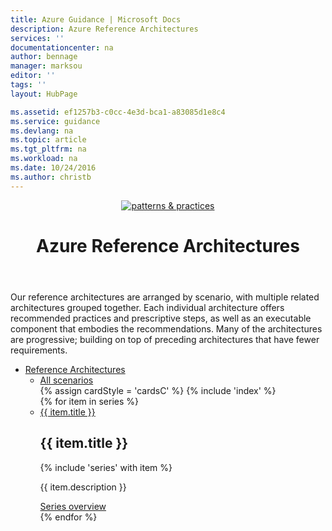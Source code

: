 ```yaml
---
title: Azure Guidance | Microsoft Docs
description: Azure Reference Architectures
services: ''
documentationcenter: na
author: bennage
manager: marksou
editor: ''
tags: ''
layout: HubPage

ms.assetid: ef1257b3-c0cc-4e3d-bca1-a83085d1e8c4
ms.service: guidance
ms.devlang: na
ms.topic: article
ms.tgt_pltfrm: na
ms.workload: na
ms.date: 10/24/2016
ms.author: christb
---
```

<link href="./pnp.css" type="text/css" rel="stylesheet" />
<div id="main" class="v2 pnp">
    <div class="container">
        <header>
            <div>
                <a href="http://aka.ms/mspnp" title="patterns & practices"><img src="/azure/architecture/_themes/images/pnp-logo.svg" alt="patterns &amp; practices"></a>
                    <h1>Azure Reference Architectures</h1>
            </div>
        </header>
        <div class="frontmatter">
            Our reference architectures are arranged by scenario, with multiple related architectures grouped together.
            Each individual architecture offers recommended practices and prescriptive steps, as well as an executable component that embodies the recommendations.
            Many of the architectures are progressive; building on top of preceding architectures that have fewer requirements.
        </div>
        <ul class="pivots">
            <li>
                <a href="#refarch">Reference Architectures</a>
                <ul id="refarch">
                    <li>
                        <a href="#all">All scenarios</a>
                        <section id="all" class="catalog panelContent">
                        {% assign cardStyle = 'cardsC' %}
                        {% include 'index' %}
                        </section>
                    </li>
                    {% for item in series %}
                    <li>
                        <a href="#{{ item.path }}">{{ item.title }}</a>
                        <div id="{{ item.path }}" class="catalog panelContent">
                            <section class="series">
                                <h2>{{ item.title }}</h2>
                                {% include 'series' with item %}
                                <p>{{ item.description }}</p>
                                <div class="links">
                                    <a href="{{ item.path }}/" class="c-call-to-action c-glyph"><span>Series overview</span></a>
                                </div>
                            </section>
                        </div>
                    </li>
                    {% endfor %}
                </ul>
            </li>
        </ul>
    </div>
</div>